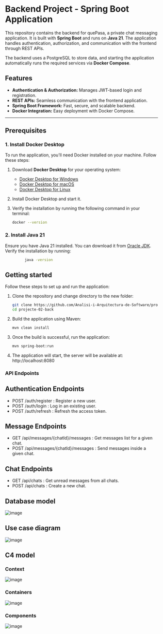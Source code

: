 # Backend Project - Spring Boot Application

This repository contains the backend for quePasa, a private chat messaging application. It is built with **Spring Boot** and runs on **Java 21**. The application handles authentication, authorization, and communication with the frontend through REST APIs.

The backend uses a PostgreSQL to store data, and starting the application automatically runs the required services via **Docker Compose**.

## Features

- **Authentication & Authorization:** Manages JWT-based login and registration.
- **REST APIs:** Seamless communication with the frontend application.
- **Spring Boot Framework:** Fast, secure, and scalable backend.
- **Docker Integration:** Easy deployment with Docker Compose.

---

## Prerequisites

### 1. Install Docker Desktop
To run the application, you'll need Docker installed on your machine. Follow these steps:

1. Download **Docker Desktop** for your operating system:
   - [Docker Desktop for Windows](https://www.docker.com/products/docker-desktop/)
   - [Docker Desktop for macOS](https://www.docker.com/products/docker-desktop/)
   - [Docker Desktop for Linux](https://docs.docker.com/desktop/install/linux-install/)

2. Install Docker Desktop and start it.

3. Verify the installation by running the following command in your terminal:
   ```bash
   docker --version
### 2. Install Java 21
Ensure you have Java 21 installed. You can download it from [Oracle JDK](https://www.oracle.com/java/technologies/downloads/). Verify the installation by running:
   ```bash
            java -version
   ```
## Getting started
Follow these steps to set up and run the application:
1. Clone the repository and change directory to the new folder:
   ```bash
   git clone https://github.com/Analisi-i-Arquitectura-de-Software/projecte-02-back.git
   cd projecte-02-back
2. Build the application using Maven:
   ```bash
   mvn clean install
3. Once the build is successful, run the application:
    ```bash
   mvn spring-boot:run
5. The application will start, the server will be available at: http://localhost:8080
   
### API Endpoints
## Authentication Endpoints
   - POST /auth/register : Register a new user.
   - POST /auth/login : Log in an existing user.
   - POST /auth/refresh : Refresh the access token.
## Message Endpoints
   - GET /api/messages/{chatId}/messages : Get messages list for a given chat.
   - POST /api/messages/{chatId}/messages : Send messages inside a given chat.
## Chat Endpoints
   - GET /api/chats : Get unread messages from all chats.
   - POST /api/chats : Create a new chat.
   
## Database model
![image](https://github.com/user-attachments/assets/82ce5bcc-2c2c-4473-9054-db37d994f9c3)

## Use case diagram
![image](https://github.com/user-attachments/assets/1517f37a-d36a-4699-80df-60d0714ce298)

## C4 model

### Context
![image](https://github.com/user-attachments/assets/66828cf8-f3cc-4cb5-bad7-c28cac3de747)

### Containers
![image](https://github.com/user-attachments/assets/2bcb549b-81ff-4222-a02a-dfe9f672722d)

### Components
![image](https://github.com/user-attachments/assets/15304270-2572-49a6-aef6-de8ed40833fb)




   
   
